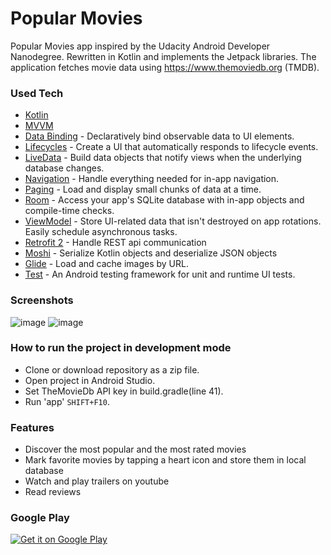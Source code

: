 # Popular Movies
Popular Movies app inspired by the Udacity Android Developer Nanodegree. Rewritten in Kotlin and implements the Jetpack libraries.
The application fetches movie data using https://www.themoviedb.org (TMDB). 


### Used Tech
* [Kotlin](https://kotlinlang.org/)
* [MVVM](https://developer.android.com/jetpack/docs/guide)
* [Data Binding](https://developer.android.com/topic/libraries/data-binding/) - Declaratively bind observable data to UI elements.
* [Lifecycles](https://developer.android.com/topic/libraries/architecture/lifecycle) - Create a UI that automatically responds to lifecycle events.
* [LiveData](https://developer.android.com/topic/libraries/architecture/livedata) - Build data objects that notify views when the underlying database changes.
* [Navigation](https://developer.android.com/guide/navigation/) - Handle everything needed for in-app navigation.
* [Paging](https://developer.android.com/topic/libraries/architecture/paging/) - Load and display small chunks of data at a time.
* [Room](https://developer.android.com/topic/libraries/architecture/room) - Access your app's SQLite database with in-app objects and compile-time checks.
* [ViewModel](https://developer.android.com/topic/libraries/architecture/viewmodel) - Store UI-related data that isn't destroyed on app rotations. Easily schedule asynchronous tasks.
* [Retrofit 2](https://github.com/square/retrofit) - Handle REST api communication
* [Moshi](https://github.com/square/moshi) - Serialize Kotlin objects and deserialize JSON objects
* [Glide](https://github.com/bumptech/glide) - Load and cache images by URL.
* [Test](https://developer.android.com/training/testing/) - An Android testing framework for unit and runtime UI tests.


### Screenshots
![image](https://user-images.githubusercontent.com/25232443/59937609-342be880-9453-11e9-957c-d324107db543.png)
![image](https://user-images.githubusercontent.com/25232443/59937627-3db55080-9453-11e9-9a2b-b62c49b23451.png)

### How to run the project in development mode
* Clone or download repository as a zip file.
* Open project in Android Studio.
* Set TheMovieDb API key in build.gradle(line 41).
* Run 'app' `SHIFT+F10`.


### Features
* Discover the most popular and the most rated movies
* Mark favorite movies by tapping a heart icon and store them in local database
* Watch and play trailers on youtube
* Read reviews


### Google Play
<a href='https://play.google.com/store/apps/details?id=com.qartf.popularmovies&pcampaignid=MKT-Other-global-all-co-prtnr-py-PartBadge-Mar2515-1'>
<img alt='Get it on Google Play' src='https://play.google.com/intl/en_us/badges/images/generic/en_badge_web_generic.png'/></a>

